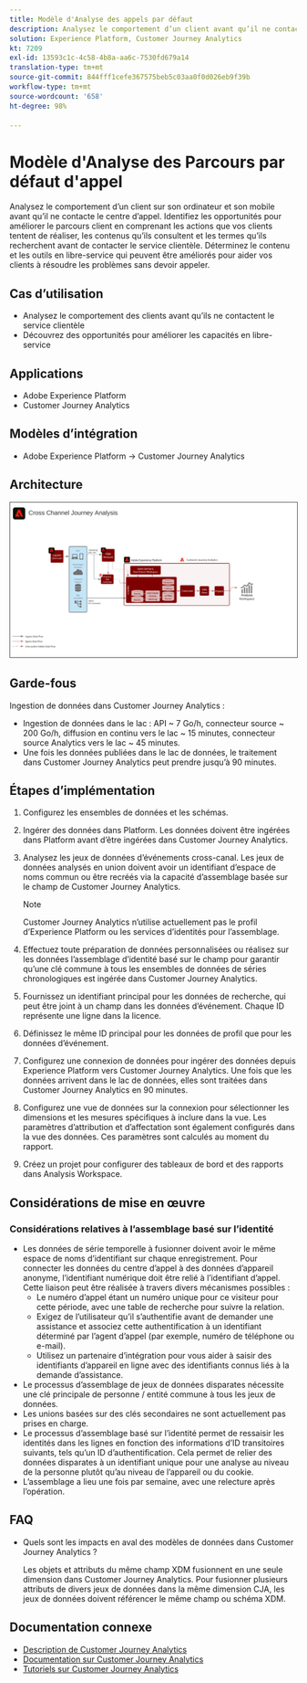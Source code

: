 ```yaml
---
title: Modèle d'Analyse des appels par défaut
description: Analysez le comportement d’un client avant qu’il ne contacte le centre d’appel.
solution: Experience Platform, Customer Journey Analytics
kt: 7209
exl-id: 13593c1c-4c58-4b8a-aa6c-7530fd679a14
translation-type: tm+mt
source-git-commit: 844fff1cefe367575beb5c03aa0f0d026eb9f39b
workflow-type: tm+mt
source-wordcount: '658'
ht-degree: 98%

---
```


# Modèle d&#39;Analyse des Parcours par défaut d&#39;appel

Analysez le comportement d’un client sur son ordinateur et son mobile avant qu’il ne contacte le centre d’appel. Identifiez les opportunités pour améliorer le parcours client en comprenant les actions que vos clients tentent de réaliser, les contenus qu’ils consultent et les termes qu’ils recherchent avant de contacter le service clientèle. Déterminez le contenu et les outils en libre-service qui peuvent être améliorés pour aider vos clients à résoudre les problèmes sans devoir appeler.

## Cas d’utilisation

* Analysez le comportement des clients avant qu’ils ne contactent le service clientèle
* Découvrez des opportunités pour améliorer les capacités en libre-service

## Applications

* Adobe Experience Platform
* Customer Journey Analytics

## Modèles d’intégration

* Adobe Experience Platform → Customer Journey Analytics

## Architecture

<img src="assets/CJA.svg" alt="Architecture de référence pour le plan directeur de Customer Journey Analytics" style="border:1px solid #4a4a4a" />

## Garde-fous

Ingestion de données dans Customer Journey Analytics :

* Ingestion de données dans le lac : API ~ 7 Go/h, connecteur source ~ 200 Go/h, diffusion en continu vers le lac ~ 15 minutes, connecteur source Analytics vers le lac ~ 45 minutes.
* Une fois les données publiées dans le lac de données, le traitement dans Customer Journey Analytics peut prendre jusqu’à 90 minutes.

## Étapes d’implémentation

1. Configurez les ensembles de données et les schémas.
1. Ingérer des données dans Platform.
Les données doivent être ingérées dans Platform avant d’être ingérées dans Customer Journey Analytics.
1. Analysez les jeux de données d’événements cross-canal.
Les jeux de données analysés en union doivent avoir un identifiant d’espace de noms commun ou être recréés via la capacité d’assemblage basée sur le champ de Customer Journey Analytics. 

   >[!NOTE]
   >
   >Customer Journey Analytics n’utilise actuellement pas le profil d’Experience Platform ou les services d’identités pour l’assemblage.

1. Effectuez toute préparation de données personnalisées ou réalisez sur les données l’assemblage d’identité basé sur le champ pour garantir qu’une clé commune à tous les ensembles de données de séries chronologiques est ingérée dans Customer Journey Analytics.
1. Fournissez un identifiant principal pour les données de recherche, qui peut être joint à un champ dans les données d’événement. Chaque ID représente une ligne dans la licence.
1. Définissez le même ID principal pour les données de profil que pour les données d’événement.
1. Configurez une connexion de données pour ingérer des données depuis Experience Platform vers Customer Journey Analytics. Une fois que les données arrivent dans le lac de données, elles sont traitées dans Customer Journey Analytics en 90 minutes.
1. Configurez une vue de données sur la connexion pour sélectionner les dimensions et les mesures spécifiques à inclure dans la vue. Les paramètres d’attribution et d’affectation sont également configurés dans la vue des données. Ces paramètres sont calculés au moment du rapport.
1. Créez un projet pour configurer des tableaux de bord et des rapports dans Analysis Workspace.

## Considérations de mise en œuvre

### Considérations relatives à l’assemblage basé sur l’identité

* Les données de série temporelle à fusionner doivent avoir le même espace de noms d’identifiant sur chaque enregistrement. Pour connecter les données du centre d’appel à des données d’appareil anonyme, l’identifiant numérique doit être relié à l’identifiant d’appel. Cette liaison peut être réalisée à travers divers mécanismes possibles :
   * Le numéro d’appel étant un numéro unique pour ce visiteur pour cette période, avec une table de recherche pour suivre la relation.
   * Exigez de l’utilisateur qu’il s’authentifie avant de demander une assistance et associez cette authentification à un identifiant déterminé par l’agent d’appel (par exemple, numéro de téléphone ou e-mail).
   * Utilisez un partenaire d’intégration pour vous aider à saisir des identifiants d’appareil en ligne avec des identifiants connus liés à la demande d’assistance.
* Le processus d’assemblage de jeux de données disparates nécessite une clé principale de personne / entité commune à tous les jeux de données.
* Les unions basées sur des clés secondaires ne sont actuellement pas prises en charge.
* Le processus d’assemblage basé sur l’identité permet de ressaisir les identités dans les lignes en fonction des informations d’ID transitoires suivants, tels qu’un ID d’authentification. Cela permet de relier des données disparates à un identifiant unique pour une analyse au niveau de la personne plutôt qu’au niveau de l’appareil ou du cookie.
* L’assemblage a lieu une fois par semaine, avec une relecture après l’opération.

## FAQ

* Quels sont les impacts en aval des modèles de données dans Customer Journey Analytics ?

   Les objets et attributs du même champ XDM fusionnent en une seule dimension dans Customer Journey Analytics. Pour fusionner plusieurs attributs de divers jeux de données dans la même dimension CJA, les jeux de données doivent référencer le même champ ou schéma XDM.

## Documentation connexe

* [Description de Customer Journey Analytics](https://helpx.adobe.com/fr/legal/product-descriptions/customer-journey-analytics.html)
* [Documentation sur Customer Journey Analytics](https://experienceleague.adobe.com/docs/customer-journey-analytics.html?lang=fr)
* [Tutoriels sur Customer Journey Analytics](https://experienceleague.adobe.com/docs/customer-journey-analytics-learn/tutorials/overview.html?lang=fr)
